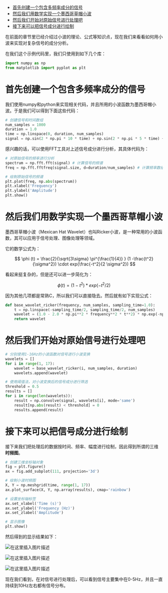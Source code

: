 - [首先创建一个包含多频率成分的信号](#首先创建一个包含多频率成分的信号)
- [然后我们用数学实现一个墨西哥草帽小波](#然后我们用数学实现一个墨西哥草帽小波)
- [然后我们开始对原始信号进行处理吧](#然后我们开始对原始信号进行处理吧)
- [接下来可以把信号成分进行绘制](#接下来可以把信号成分进行绘制)


在前面的章节里已经介绍过小波的理论、公式等知识点，现在我们来看看如何用小波来实现对复杂信号的成分分析。

在我们这个示例代码里，我们只使用到如下几个库：


```python
import numpy as np
from matplotlib import pyplot as plt
```

# 首先创建一个包含多频率成分的信号

我们使用numpy和python来实现相关代码，并且所用的小波函数为墨西哥帽小波。于是我们可以得到下面这些代码：

```python
# 创建信号和时间数组
num_samples = 1000
duration = 1.0
time = np.linspace(0, duration, num_samples)
signal = np.sin(2 * np.pi * 10 * time) + np.sin(2 * np.pi * 5 * time) + np.sin(2 * np.pi * 1 * time)
```

感兴趣的话，可以使用FFT工具对上述信号成分进行分析，其具体代码为：

```python
# 对原始信号的频率进行分析
spectrum = np.fft.fft(signal) # 计算信号的频谱
freq = np.fft.fftfreq(signal.size, d=duration/num_samples) # 计算频率数组

# 绘制原始信号的频谱
plt.plot(freq, np.abs(spectrum))
plt.xlabel('Frequency')
plt.ylabel('Amplitude')
plt.show()
```

# 然后我们用数学实现一个墨西哥草帽小波

墨西哥草帽小波（Mexican Hat Wavelet）也叫Ricker小波，是一种常用的小波函数，其可以应用于信号处理、图像处理等领域。

它的数学公式为：

$$
\phi (t) = \frac{2}{\sqrt{3\sigma} \pi^{\frac{1}{4}} } (1 -\frac{t^2}{\sigma^2}) \cdot exp(\frac{-t^2}{2 \sigma^2})
$$

看起来挺复杂的，但是还可以进一步简化为：

$$
\phi (t) = (1 - t^2) * exp(-t^2 / 2)
$$

因为其他几项都是常熟C，所以我们可以直接隐去。然后就有如下实现公式：

```python
def base_wavelet_ricker(frequency, num_samples, sampling_time=1.0):
    t = np.linspace(-sampling_time/2, sampling_time/2, num_samples)
    wavelet = (1.0 - 2.0 * np.pi**2 * frequency**2 * t**2) * np.exp(-np.pi**2 * frequency** 2 * t**2)
    return wavelet
```

# 然后我们开始对原始信号进行处理吧

```python
# 分别使用1-16Hz的小波函数对信号进行小波变换
wavelets = []
for i in range(1, 17):
    wavelet = base_wavelet_ricker(i, num_samples, duration)
    wavelets.append(wavelet)

# 使用阈值法，对小波变换后的信号成分进行筛选
threshold = 0.5
results = []
for i in range(len(wavelets)):
    result = np.convolve(signal, wavelets[i], mode='same')
    result[np.abs(result) < threshold] = 0
    results.append(result)
```

# 接下来可以把信号成分进行绘制

接下来我们把处理后的数据按时间、频率、幅度进行绘制，因此得到所谓的三维 **时频图**。

```python
# 创建三维坐标轴对象
fig = plt.figure()
ax = fig.add_subplot(111, projection='3d')

# 绘制小波时频图
X, Y = np.meshgrid(time, range(1, 17))
ax.plot_surface(X, Y, np.array(results), cmap='rainbow')

# 设置坐标轴标签
ax.set_xlabel('Time (s)')
ax.set_ylabel('Frequency (Hz)')
ax.set_zlabel('Amplitude')

# 显示图像
plt.show()
```

然后得到的显示结果如下：

![在这里插入图片描述](https://img-blog.csdnimg.cn/f38793b52b624139bb32b9ce01ed8dfc.png#pic_center)

![在这里插入图片描述](https://img-blog.csdnimg.cn/7fc081f2813b41c98e194a8bca53aec4.png#pic_center)

![在这里插入图片描述](https://img-blog.csdnimg.cn/1a7af67f079b402a8b905b48aaa6a13a.png#pic_center)

现在我们看到，在对信号进行处理后，可以看到信号主要集中在0-5Hz，并且一直持续到10Hz左右都有信号分布。